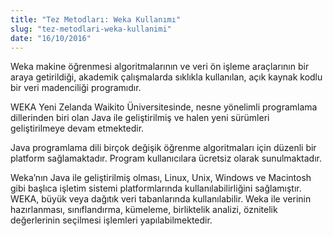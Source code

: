 ```yaml
---
title: "Tez Metodları: Weka Kullanımı"
slug: "tez-metodlari-weka-kullanimi"
date: "16/10/2016"
---
```


Weka makine öğrenmesi algoritmalarının ve veri ön işleme araçlarının bir araya getirildiği, akademik çalışmalarda sıklıkla kullanılan, açık kaynak kodlu bir veri madenciliği programıdır.

WEKA Yeni Zelanda Waikito Üniversitesinde, nesne yönelimli programlama dillerinden biri olan Java ile geliştirilmiş ve halen yeni sürümleri geliştirilmeye devam etmektedir.

Java programlama dili birçok değişik öğrenme algoritmaları için düzenli bir platform sağlamaktadır. Program kullanıcılara ücretsiz olarak sunulmaktadır.

Weka’nın Java ile geliştirilmiş olması, Linux, Unix, Windows ve Macintosh gibi başlıca işletim sistemi platformlarında kullanılabilirliğini sağlamıştır. WEKA, büyük veya dağıtık veri tabanlarında kullanılabilir. Weka ile verinin hazırlanması, sınıflandırma, kümeleme, birliktelik analizi, öznitelik değerlerinin seçilmesi işlemleri yapılabilmektedir.
